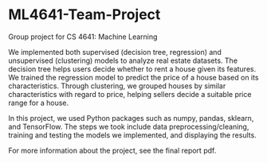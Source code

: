 # ML4641-Team-Project
Group project for CS 4641: Machine Learning

We implemented both supervised (decision tree, regression) and unsupervised (clustering) models to analyze real estate datasets. The decision tree helps users decide whether to rent a house given its features. We trained the regression model to predict the price of a house based on its characteristics. Through clustering, we grouped houses by similar characteristics with regard to price, helping sellers decide a suitable price range for a house.

In this project, we used Python packages such as numpy, pandas, sklearn, and TensorFlow. The steps we took include data preprocessing/cleaning, training and testing the models we implemented, and displaying the results.

For more information about the project, see the final report pdf.
